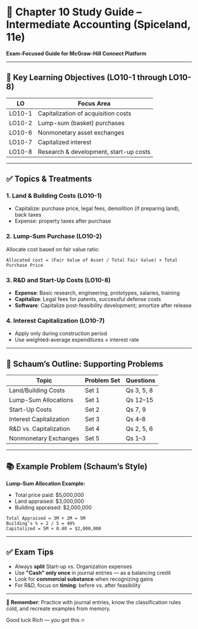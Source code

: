
# 📘 Chapter 10 Study Guide – Intermediate Accounting (Spiceland, 11e)

**Exam-Focused Guide for McGraw-Hill Connect Platform**

---

## 🧠 Key Learning Objectives (LO10-1 through LO10-8)

| LO | Focus Area |
|----|------------|
| LO10-1 | Capitalization of acquisition costs |
| LO10-2 | Lump-sum (basket) purchases |
| LO10-6 | Nonmonetary asset exchanges |
| LO10-7 | Capitalized interest |
| LO10-8 | Research & development, start-up costs |

---

## ✅ Topics & Treatments

### 1. Land & Building Costs (LO10-1)

- Capitalize: purchase price, legal fees, demolition (if preparing land), back taxes
- Expense: property taxes after purchase

### 2. Lump-Sum Purchase (LO10-2)

Allocate cost based on fair value ratio:

```
Allocated cost = (Fair Value of Asset / Total Fair Value) × Total Purchase Price
```

### 3. R&D and Start-Up Costs (LO10-8)

- **Expense**: Basic research, engineering, prototypes, salaries, training
- **Capitalize**: Legal fees for patents, successful defense costs
- **Software**: Capitalize post-feasibility development; amortize after release

### 4. Interest Capitalization (LO10-7)

- Apply only during construction period
- Use weighted-average expenditures × interest rate

---

## 🔢 Schaum’s Outline: Supporting Problems

| Topic | Problem Set | Questions |
|-------|-------------|-----------|
| Land/Building Costs | Set 1     | Qs 3, 5, 8 |
| Lump-Sum Allocations | Set 1     | Qs 12–15  |
| Start-Up Costs | Set 2     | Qs 7, 9 |
| Interest Capitalization | Set 3     | Qs 4–8 |
| R&D vs. Capitalization | Set 4     | Qs 2, 5, 6 |
| Nonmonetary Exchanges | Set 5     | Qs 1–3 |

---

## 📚 Example Problem (Schaum’s Style)

**Lump-Sum Allocation Example:**

- Total price paid: $5,000,000
- Land appraised: $3,000,000
- Building appraised: $2,000,000

```
Total Appraised = 3M + 2M = 5M
Building’s % = 2 / 5 = 40%
Capitalized = 5M × 0.40 = $2,000,000
```

---

## ✅ Exam Tips

- Always **split** Start-up vs. Organization expenses
- Use **"Cash" only once** in journal entries — as a balancing credit
- Look for **commercial substance** when recognizing gains
- For R&D, focus on **timing**: before vs. after feasibility

---

**🧠 Remember**: Practice with journal entries, know the classification rules cold, and recreate examples from memory.

Good luck Rich — you got this 🔥
